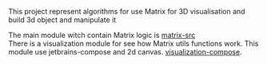 This project represent algorithms for use Matrix for 3D visualisation and build 3d object and manipulate it

The main module witch contain Matrix logic is [matrix-src](./matrix-src/README.md)\
There is a visualization module for see how Matrix utils functions work. This module use jetbrains-compose and 2d
canvas. [visualization-compose](./visualization-compose/README.md).


